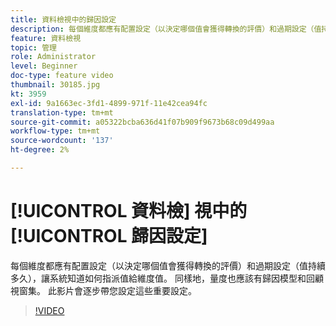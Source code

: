 ```yaml
---
title: 資料檢視中的歸因設定
description: 每個維度都應有配置設定（以決定哪個值會獲得轉換的評價）和過期設定（值持續多久），讓系統知道如何指派值給維度值。 同樣地，量度也應該有歸因模型和回顧視窗集。 此影片會逐步帶您設定這些重要設定。
feature: 資料檢視
topic: 管理
role: Administrator
level: Beginner
doc-type: feature video
thumbnail: 30185.jpg
kt: 3959
exl-id: 9a1663ec-3fd1-4899-971f-11e42cea94fc
translation-type: tm+mt
source-git-commit: a05322bcba636d41f07b909f9673b68c09d499aa
workflow-type: tm+mt
source-wordcount: '137'
ht-degree: 2%

---
```


# [!UICONTROL 資料檢] 視中的 [!UICONTROL 歸因設定]

每個維度都應有配置設定（以決定哪個值會獲得轉換的評價）和過期設定（值持續多久），讓系統知道如何指派值給維度值。 同樣地，量度也應該有歸因模型和回顧視窗集。 此影片會逐步帶您設定這些重要設定。

>[!VIDEO](https://video.tv.adobe.com/v/30185/?quality=12&enable10seconds=on&speedcontrol=on)
